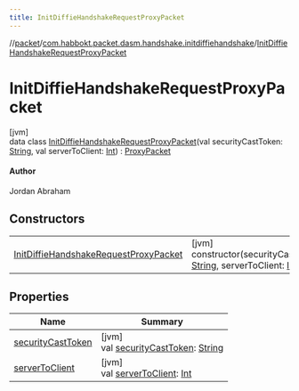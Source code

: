```yaml
---
title: InitDiffieHandshakeRequestProxyPacket
---
```

//[packet](../../../index.html)/[com.habbokt.packet.dasm.handshake.initdiffiehandshake](../index.html)/[InitDiffieHandshakeRequestProxyPacket](index.html)



# InitDiffieHandshakeRequestProxyPacket



[jvm]\
data class [InitDiffieHandshakeRequestProxyPacket](index.html)(val securityCastToken: [String](https://kotlinlang.org/api/latest/jvm/stdlib/kotlin/-string/index.html), val serverToClient: [Int](https://kotlinlang.org/api/latest/jvm/stdlib/kotlin/-int/index.html)) : [ProxyPacket](../../../../api/api/com.habbokt.api.packet/-proxy-packet/index.html)

#### Author



Jordan Abraham



## Constructors


| | |
|---|---|
| [InitDiffieHandshakeRequestProxyPacket](-init-diffie-handshake-request-proxy-packet.html) | [jvm]<br>constructor(securityCastToken: [String](https://kotlinlang.org/api/latest/jvm/stdlib/kotlin/-string/index.html), serverToClient: [Int](https://kotlinlang.org/api/latest/jvm/stdlib/kotlin/-int/index.html)) |


## Properties


| Name | Summary |
|---|---|
| [securityCastToken](security-cast-token.html) | [jvm]<br>val [securityCastToken](security-cast-token.html): [String](https://kotlinlang.org/api/latest/jvm/stdlib/kotlin/-string/index.html) |
| [serverToClient](server-to-client.html) | [jvm]<br>val [serverToClient](server-to-client.html): [Int](https://kotlinlang.org/api/latest/jvm/stdlib/kotlin/-int/index.html) |

